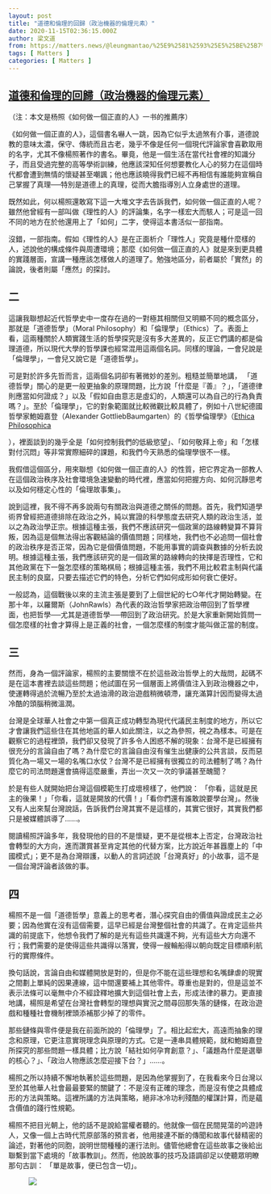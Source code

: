 ```yaml
---
layout: post
title: "道德和倫理的回歸（政治機器的倫理元素）"
date: 2020-11-15T02:36:15.000Z
author: 梁文道
from: https://matters.news/@leungmantao/%25E9%2581%2593%25E5%25BE%25B7%25E5%2592%258C%25E5%2580%25AB%25E7%2590%2586%25E7%259A%2584%25E5%259B%259E%25E6%25AD%25B8-%25E6%2594%25BF%25E6%25B2%25BB%25E6%25A9%259F%25E5%2599%25A8%25E7%259A%2584%25E5%2580%25AB%25E7%2590%2586%25E5%2585%2583%25E7%25B4%25A0-bafyreifuuu7tbooo4f4qiozlshm6uplhcrr54jmyxc2wqn3bdz6pfwg5y4
tags: [ Matters ]
categories: [ Matters ]
---
```

<!--1605407775000-->
[道德和倫理的回歸（政治機器的倫理元素）](https://matters.news/@leungmantao/%25E9%2581%2593%25E5%25BE%25B7%25E5%2592%258C%25E5%2580%25AB%25E7%2590%2586%25E7%259A%2584%25E5%259B%259E%25E6%25AD%25B8-%25E6%2594%25BF%25E6%25B2%25BB%25E6%25A9%259F%25E5%2599%25A8%25E7%259A%2584%25E5%2580%25AB%25E7%2590%2586%25E5%2585%2583%25E7%25B4%25A0-bafyreifuuu7tbooo4f4qiozlshm6uplhcrr54jmyxc2wqn3bdz6pfwg5y4)
------

<div>
<p>（注：本文是杨照《如何做一個正直的人》一书的推薦序）</p><p>《如何做一個正直的人》，這個書名嚇人一跳，因為它似乎太過煞有介事，道德說教的意味太濃，保守、傳統而且古老，幾乎不像是任何一個現代評論家會喜歡取用的名字，尤其不像楊照著作的書名。畢竟，他是一個生活在當代社會裡的知識分子，而且受過完整的高等學術訓練，他應該深知任何想要教化人心的努力在這個時代都會遭到無情的懷疑甚至嘲諷；他也應該曉得我們已經不再相信有誰能夠宣稱自己掌握了真理──特別是道德上的真理，從而大膽指導別人立身處世的道理。</p><p>既然如此，何以楊照還敢寫下這一大堆文字去告訴我們，如何做一個正直的人呢？雖然他曾經有一部叫做《理性的人》的評論集，名字一樣宏大而駭人；可是這一回不同的地方在於他還用上了「如何」二字，使得這本書活似一部指南。</p><p>沒錯，一部指南。假如《理性的人》是在正面析介「理性人」究竟是種什麼樣的人，述說他的構成條件與周遭環境；那麼《如何做一個正直的人》就是來到更具體的實踐層面，宣講一種應該怎樣做人的道理了。勉強地區分，前者屬於「實然」的論說，後者則屬「應然」的探討。</p><h2>二</h2><p>這讓我聯想起近代哲學史中一度存在過的一對極其相關但又明顯不同的概念區分， 那就是「道德哲學」（Moral Philosophy）和「倫理學」（Ethics）了。表面上看，這兩種關於人類實踐生活的哲學探究是沒有多大差異的，反正它們講的都是倫理道德，所以現代大學的哲學課也經常混用這兩個名詞。同樣的理論，一會兒說是「倫理學」，一會兒又說它是「道德哲學」。</p><p>可是對於許多先哲而言，這兩個名詞卻有著微妙的差別。粗糙並簡單地講， 「道德哲學」關心的是更一般更抽象的原理問題，比方說「什麼是『善』？」，「道德律則應當如何證成？」以及「假如自由意志是虛幻的，人類還可以為自己的行為負責嗎？」。至於「倫理學」，它的對象範圍就比較微觀比較具體了，例如十八世紀德國哲學家鮑姆嘉登（Alexander GottliebBaumgarten）的《哲學倫理學》（<a href="http://www.amazon.com/Ethica-Philosophica-Christian-Ludwig-Scheidt/dp/1104861763?ie=UTF8&tag=commentshk-20&link_code=btl&camp=213689&creative=392969" target="_blank">Ethica Philosophica</a></p><p>），裡面談到的幾乎全是「如何控制我們的低級慾望」、「如何敬拜上帝」和「怎樣對付沉悶」等非常實際細碎的課題，和我們今天熟悉的倫理學很不一樣。</p><p>我假借這個區分，用來聯想《如何做一個正直的人》的性質，把它界定為一部教人在這個政治秩序及社會環境急速變動的時代裡，應當如何把握方向、如何沉靜思考以及如何穩定心性的「倫理故事集」。</p><p>說到這裡，我不得不再多說兩句有關政治與道德之關係的問題。首先，我們知道學術界曾經把道德排除在政治之外，純以實證的科學態度去研究人類的政治生活，並以之為政治學正宗。根據這種主張，我們不應該研究一個政黨的路線轉變算不算背叛，因為這是個無法得出客觀結論的價值問題；同樣地，我們也不必追問一個社會的政治秩序是否正常，因為它是個價值問題，不能用事實的調查與數據的分析去說明。根據這種主張，我們應該研究的是一個政黨的路線轉向的抉擇是否理性，它和其他政黨在下一盤怎麼樣的策略棋局；根據這種主張，我們不用比較君主制與代議民主制的良窳，只要去描述它們的特色，分析它們如何成形如何衰亡便好。</p><p>一般認為，這個戰後以來的主流主張是要到了上個世紀的七○年代才開始轉變。在那十年，以羅爾斯（JohnRawls）為代表的政治哲學家把政治帶回到了哲學裡面，也把哲學──尤其是道德哲學──帶回到了政治研究。於是大家重新開始質問一個怎麼樣的社會才算得上是正義的社會，一個怎麼樣的制度才能叫做正當的制度。</p><h2>三</h2><p>然而，身為一個評論家，楊照的主要關懷不在於這些政治哲學上的大哉問，起碼不是在這本書裡去談這些問題；他試圖在另一個層面上將價值注入到政治機器之中，使運轉得過於流暢乃至於太過油滑的政治遊戲稍微頓滯，讓充滿算計因而變得太過冷酷的頭腦稍微溫潤。</p><p>台灣是全球華人社會之中第一個真正成功轉型為現代代議民主制度的地方，所以它才會讓我們這些住在其他地區的華人如此關注，以之為參照，視之為樣本。可是在觀察它的過程裡頭，我們卻又發現了許多令人困惑不解的現象：台灣不是已經擁有很充分的言論自由了嗎？為什麼它的言論自由沒有催生出健康的公共言談，反而惡質化為一場又一場的名嘴口水仗？台灣不是已經擁有很獨立的司法體制了嗎？為什麼它的司法問題還會搞得這麼嚴重，弄出一次又一次的爭議甚至醜聞？</p><p>於是有些人就開始把台灣這個模範生打成壞榜樣了，他們說： 「你看，這就是民主的後果！」「你看，這就是開放的代價！」「看你們還有誰敢說要學台灣」。然後又有人出來幫台灣說話，告訴我們台灣其實不是這樣的，其實它很好，其實我們都只是被媒體誤導了……。</p><p>閱讀楊照評論多年，我發現他的目的不是懷疑，更不是從根本上否定，台灣政治社會轉型的大方向，進而讚賞甚至肯定其他的代替方案，比方說近年甚囂塵上的「中國模式」；更不是為台灣辯護，以動人的言詞述說「台灣真好」的小故事，這不是一個台灣評論者該做的事。</p><h2>四</h2><p>楊照不是一個「道德哲學」意義上的思考者，潛心探究自由的價值與證成民主之必要；因為他實在沒有這個需要，這早已經是台灣整個社會的共識了。在肯定這些共識的前提底下，他想令我們了解的是光有這些共識還不夠，光有這些大方向還不行；我們需要的是使得這些共識得以落實，使得一艘輪船得以朝向既定目標順利航行的實際條件。</p><p>換句話說，言論自由和媒體開放是對的，但是你不能在這些理想和名嘴肆虐的現實之間劃上單純的因果連線，這中間還要補上其他零件。尊重也是對的，但是這並不表示法條可以毫無中介不經詮釋地擴大到這個社會上去，形成法律的暴力。更直接地講，楊照是希望在台灣社會轉型的理想與實況之間尋回那失落的鏈條，在政治遊戲和種種社會機制裡頭添補那少掉了的零件。</p><p>那些鏈條與零件便是我在前面所說的「倫理學」了。相比起宏大，高遠而抽象的理念和原理，它更注意實現理念與原理的方式。它是一連串具體規範，就和鮑姆嘉登所探究的那些問題一樣具體；比方說「結社如何孕育創意？」、「議題為什麼是選舉的核心？」、「政治人物應該怎麼迎接下台？」……。</p><p>楊照之所以持續不懈地執著於這些問題，是因為他掌握到了，在我看來今日台灣以至於其他華人社會最最要緊的關鍵了：不是沒有正確的理念，而是沒有使之具體成形的方法與策略。這裡所講的方法與策略，絕非冰冷功利殘酷的權謀計算，而是蘊含價值的踐行性規範。</p><p>楊照不把目光朝上，他的話不是說給當權者聽的。他就像一個在民間晃蕩的吟遊詩人，又像一個上古時代荒原部落的預言者，他用接連不斷的傳聞和故事代替精密的論述，對著他的同胞，說明世間種種的運行法則。儘管他總會在這些故事之後給出聯繫到當下處境的「故事教訓」。然而，他說故事的技巧及語調卻足以使聽眾明瞭那句古訓： 「單是故事，便已包含一切」。</p><figure class="image"><img src="https://matters.news/@leungmantao/%25E9%2581%2593%25E5%25BE%25B7%25E5%2592%258C%25E5%2580%25AB%25E7%2590%2586%25E7%259A%2584%25E5%259B%259E%25E6%25AD%25B8-%25E6%2594%25BF%25E6%25B2%25BB%25E6%25A9%259F%25E5%2599%25A8%25E7%259A%2584%25E5%2580%25AB%25E7%2590%2586%25E5%2585%2583%25E7%25B4%25A0-bafyreifuuu7tbooo4f4qiozlshm6uplhcrr54jmyxc2wqn3bdz6pfwg5y4" referrerpolicy="no-referrer"><figcaption><span></span></figcaption></figure><p><br></p>
</div>
